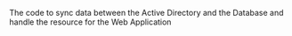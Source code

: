 The code to sync data between the Active Directory and the Database and handle the resource for the Web Application 
